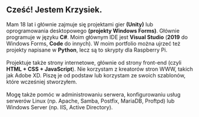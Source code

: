 ## Cześć! Jestem Krzysiek. 
Mam 18 lat i głównie zajmuje się projektami gier <strong>(Unity)</strong> lub oprogramowania desktopowego <strong>(projekty Windows Forms)</strong>. Głównie programuje w języku <strong>C#</strong>. Moim głównym IDE jest <strong>Visual Studio</strong> (<strong>2019</strong> do Windows Forms, <strong>Code</strong> do innych). W moim portfolio można ujrzeć też projekty napisane w <strong>Python</strong>, lecz są to skrypty dla Raspberry Pi. 
<br><br>
Projektuje także strony internetowe, głównie od strony front-end (czyli <strong>HTML + CSS + JavaScript</strong>). Nie korzystam z kreatorów stron WWW, takich jak Adobe XD. Piszę je od podstaw lub korzystam ze swoich szablonów, które wcześniej stworzyłem. 
<br> <br>
Mogę także pomóc w administrowaniu serwera, konfigurowaniu usług serwerów Linux (np. Apache, Samba, Postfix, MariaDB, Proftpd) lub Windows Server (np. IIS, Active Directory).
